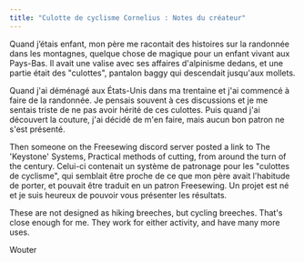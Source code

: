 ```yaml
---
title: "Culotte de cyclisme Cornelius : Notes du créateur"
---
```


Quand j’étais enfant, mon père me racontait des histoires sur la randonnée dans les montagnes, quelque chose de magique pour un enfant vivant aux Pays-Bas. Il avait une valise avec ses affaires d'alpinisme dedans, et une partie était des "culottes", pantalon baggy qui descendait jusqu'aux mollets.

Quand j'ai déménagé aux États-Unis dans ma trentaine et j'ai commencé à faire de la randonnée. Je pensais souvent à ces discussions et je me sentais triste de ne pas avoir hérité de ces culottes. Puis quand j'ai découvert la couture, j'ai décidé de m'en faire, mais aucun bon patron ne s'est présenté.

Then someone on the Freesewing discord server posted a link to The 'Keystone' Systems, Practical methods of cutting, from around the turn of the century. Celui-ci contenait un système de patronage pour les "culottes de cyclisme", qui semblait être proche de ce que mon père avait l'habitude de porter, et pouvait être traduit en un patron Freesewing. Un projet est né et je suis heureux de pouvoir vous présenter les résultats.

These are not designed as hiking breeches, but cycling breeches. That's close enough for me. They work for either activity, and have many more uses.

Wouter
